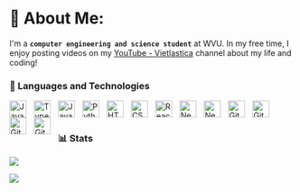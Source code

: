 # 💫 About Me:
I'm a **`computer engineering and science student`** at WVU. In my free time, I enjoy posting videos on my [YouTube - Vietlastica](https://www.youtube.com/@Vietlastica) channel about my life and coding!

### 🧰 Languages and Technologies

  <img align="left" alt="Java" width="30px" style="padding-right:10px;" src="https://cdn.jsdelivr.net/gh/devicons/devicon/icons/java/java-original.svg"/>
  
  <img align="left" alt="TypeScript" width="30px" style="padding-right:10px;" src="https://cdn.jsdelivr.net/gh/devicons/devicon/icons/typescript/typescript-plain.svg" />

  <img align="left" alt="JavaScript" width="30px" style="padding-right:10px;" src="https://cdn.jsdelivr.net/gh/devicons/devicon/icons/javascript/javascript-plain.svg" />

  <img align="left" alt="Python" width="30px" style="padding-right:10px;" src="https://cdn.jsdelivr.net/gh/devicons/devicon/icons/python/python-plain.svg" />
    
  <img align="left" alt="HTML" width="30px" style="padding-right:10px;" src="https://cdn.jsdelivr.net/gh/devicons/devicon/icons/html5/html5-plain.svg" />
    
  <img align="left" alt="CSS" width="30px" style="padding-right:10px;" src="https://cdn.jsdelivr.net/gh/devicons/devicon/icons/css3/css3-plain.svg" />
  
  <img align="left" alt="React" width="30px" style="padding-right:10px;" src="https://cdn.jsdelivr.net/gh/devicons/devicon/icons/react/react-original.svg" />

  <img align="left" alt="Next.js" width="30px" style="padding-right:10px;" src="https://cdn.jsdelivr.net/gh/devicons/devicon/icons/nodejs/nodejs-original.svg" />

  <img align="left" alt="Next.js" width="30px" style="padding-right:10px;" src="https://cdn.jsdelivr.net/gh/devicons/devicon@master/icons/docker/docker-original.svg" />

  <img align="left" alt="Git" width="30px" style="padding-right:10px;" src="https://cdn.jsdelivr.net/gh/devicons/devicon/icons/git/git-original.svg" />
    
  <img align="left" alt="GitHub" width="30px" style="padding-right:10px;" src="https://cdn.jsdelivr.net/gh/devicons/devicon/icons/github/github-original.svg" />
    
  <img align="left" alt="GitHub" width="30px" style="padding-right:10px;" src="https://cdn.jsdelivr.net/gh/devicons/devicon@master/icons/pycharm/pycharm-original.svg?short_path=17fee95" />

  <img align="left" alt="GitHub" width="30px" style="padding-right:10px;" src="https://cdn.jsdelivr.net/gh/devicons/devicon@master/icons/vscode/vscode-original.svg?short_path=b9a5693" />
  <br />

#

### 📊 Stats

![](https://nirzak-streak-stats.vercel.app/?user=BrianCode9&theme=dark&hide_border=false)<br/>


[![](https://visitcount.itsvg.in/api?id=BrianCode9&icon=0&color=0)](https://visitcount.itsvg.in)
